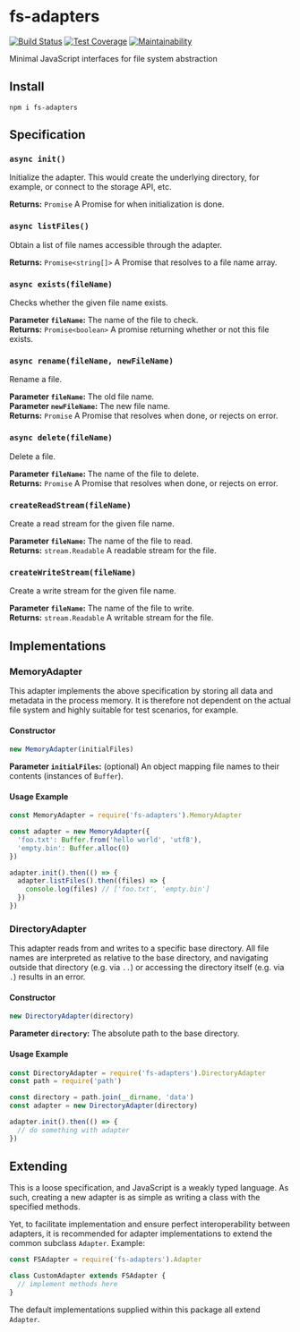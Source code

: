 # fs-adapters

[![Build Status](https://travis-ci.com/meyfa/fs-adapters.svg?branch=master)](https://travis-ci.com/meyfa/fs-adapters)
[![Test Coverage](https://api.codeclimate.com/v1/badges/82c10c63edb8ba33bfdb/test_coverage)](https://codeclimate.com/github/meyfa/fs-adapters/test_coverage)
[![Maintainability](https://api.codeclimate.com/v1/badges/82c10c63edb8ba33bfdb/maintainability)](https://codeclimate.com/github/meyfa/fs-adapters/maintainability)

Minimal JavaScript interfaces for file system abstraction


## Install

```
npm i fs-adapters
```


## Specification

### `async init()`

Initialize the adapter. This would create the underlying directory, for example,
or connect to the storage API, etc.

**Returns:** `Promise` A Promise for when initialization is done.

### `async listFiles()`

Obtain a list of file names accessible through the adapter.

**Returns:** `Promise<string[]>` A Promise that resolves to a file name array.

### `async exists(fileName)`

Checks whether the given file name exists.

**Parameter `fileName`:** The name of the file to check.<br />
**Returns:** `Promise<boolean>` A promise returning whether or not this file exists.

### `async rename(fileName, newFileName)`

Rename a file.

**Parameter `fileName`:** The old file name.<br />
**Parameter `newFileName`:** The new file name.<br />
**Returns:** `Promise` A Promise that resolves when done, or rejects on error.

### `async delete(fileName)`

Delete a file.

**Parameter `fileName`:** The name of the file to delete.<br />
**Returns:** `Promise` A Promise that resolves when done, or rejects on error.

### `createReadStream(fileName)`

Create a read stream for the given file name.

**Parameter `fileName`:** The name of the file to read.<br />
**Returns:** `stream.Readable` A readable stream for the file.

### `createWriteStream(fileName)`

Create a write stream for the given file name.

**Parameter `fileName`:** The name of the file to write.<br />
**Returns:** `stream.Readable` A writable stream for the file.


## Implementations

### MemoryAdapter

This adapter implements the above specification by storing all data and metadata
in the process memory. It is therefore not dependent on the actual file system
and highly suitable for test scenarios, for example.

#### Constructor

```javascript
new MemoryAdapter(initialFiles)
```

**Parameter `initialFiles`:** (optional) An object mapping file names to their
contents (instances of `Buffer`).

#### Usage Example

```javascript
const MemoryAdapter = require('fs-adapters').MemoryAdapter

const adapter = new MemoryAdapter({
  'foo.txt': Buffer.from('hello world', 'utf8'),
  'empty.bin': Buffer.alloc(0)
})

adapter.init().then(() => {
  adapter.listFiles().then((files) => {
    console.log(files) // ['foo.txt', 'empty.bin']
  })
})
```

### DirectoryAdapter

This adapter reads from and writes to a specific base directory. All file names
are interpreted as relative to the base directory, and navigating outside that
directory (e.g. via `..`) or accessing the directory itself (e.g. via `.`)
results in an error.

#### Constructor

```javascript
new DirectoryAdapter(directory)
```

**Parameter `directory`:** The absolute path to the base directory.

#### Usage Example

```javascript
const DirectoryAdapter = require('fs-adapters').DirectoryAdapter
const path = require('path')

const directory = path.join(__dirname, 'data')
const adapter = new DirectoryAdapter(directory)

adapter.init().then(() => {
  // do something with adapter
})
```


## Extending

This is a loose specification, and JavaScript is a weakly typed language. As
such, creating a new adapter is as simple as writing a class with the specified
methods.

Yet, to facilitate implementation and ensure perfect interoperability between
adapters, it is recommended for adapter implementations to extend the common
subclass `Adapter`. Example:

```js
const FSAdapter = require('fs-adapters').Adapter

class CustomAdapter extends FSAdapter {
  // implement methods here
}
```

The default implementations supplied within this package all extend `Adapter`.
